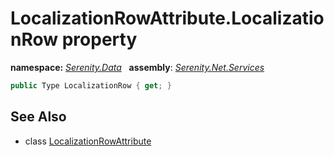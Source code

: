 # LocalizationRowAttribute.LocalizationRow property
**namespace:** *[Serenity.Data](../../README.md#serenity.data-namespace)*   **assembly**: *[Serenity.Net.Services](../../README.md)*

```csharp
public Type LocalizationRow { get; }
```

## See Also

* class [LocalizationRowAttribute](../LocalizationRowAttribute.md)